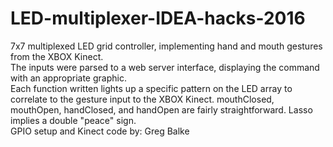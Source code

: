 # LED-multiplexer-IDEA-hacks-2016
7x7 multiplexed LED grid controller, implementing hand and mouth gestures from the XBOX Kinect. <br /> The inputs were parsed to a web server interface, displaying the command with an appropriate graphic.<br />
Each function written lights up a specific pattern on the LED array to correlate to the gesture input to the XBOX Kinect. 
mouthClosed, mouthOpen, handClosed, and handOpen are fairly straightforward. Lasso implies a double "peace" sign. <br />
GPIO setup and Kinect code by: Greg Balke
